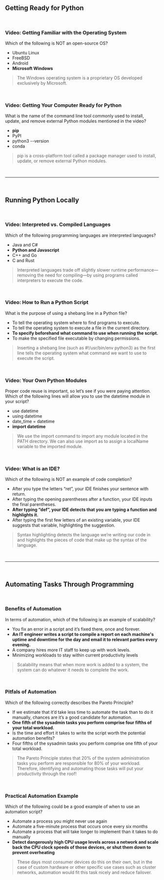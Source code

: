## Getting Ready for Python

<br>

### Video: Getting Familiar with the Operating System

Which of the following is NOT an open-source OS?

* Ubuntu Linux
* FreeBSD
* Android
* **Microsoft Windows**

> The Windows operating system is a proprietary OS developed exclusively by Microsoft.

<br>

### Video: Getting Your Computer Ready for Python

What is the name of the command line tool commonly used to install, update, and remove external Python modules mentioned in the video?

* **pip**
* PyPI
* python3 --version
* conda

> pip is a cross-platform tool called a package manager used to install, update, or remove external Python modules.

<br><hr><br>

## Running Python Locally

<br>

### Video: Interpreted vs. Compiled Languages

Which of the following programming languages are interpreted languages?

* Java and C#
* **Python and Javascript**
* C++ and Go
* C and Rust

> Interpreted languages trade off slightly slower runtime performance—removing the need for compiling—by using programs called interpreters to execute the code.

<br>

### Video: How to Run a Python Script

What is the purpose of using a shebang line in a Python file?

* To tell the operating system where to find programs to execute.
* To tell the operating system to execute a file in the current directory.
* **To specify beforehand what command to use when running the script.**
* To make the specified file executable by changing permissions.

> Inserting a shebang line (such as #!/usr/bin/env python3) as the first line tells the operating system what command we want to use to execute the script.

<br>

### Video: Your Own Python Modules

Proper code reuse is important, so let’s see if you were paying attention. Which of the following lines will allow you to use the datetime module in your script?

* use datetime
* using datetime
* date_time = datetime
* **import datetime**

> We use the import command to import any module located in the PATH directory. We can also use import as to assign a localName variable to the imported module.

<br>

### Video: What is an IDE?

Which of the following is NOT an example of code completion?

* After you type the letters “ret”, your IDE finishes your sentence with return.
* After typing the opening parentheses after a function, your IDE inputs the final parentheses.
* **After typing “def”, your IDE detects that you are typing a function and highlights it.**
* After typing the first few letters of an existing variable, your IDE suggests that variable, highlighting the suggestion.

> Syntax highlighting detects the language we’re writing our code in and highlights the pieces of code that make up the syntax of the language.

<br><hr><br>

## Automating Tasks Through Programming

<br>

### Benefits of Automation

In terms of automation, which of the following is an example of scalability?

* You fix an error in a script and it’s fixed there, once and forever.
* **An IT engineer writes a script to compile a report on each machine's uptime and downtime for the day and email it to relevant parties every evening.**
* A company hires more IT staff to keep up with work levels.
* Minimizing workloads to stay within current productivity levels

> Scalability means that when more work is added to a system, the system can do whatever it needs to complete the work.

<br>

### Pitfals of Automation

Which of the following correctly describes the Pareto Principle?

* If we estimate that it’d take less time to automate the task than to do it manually, chances are it’s a good candidate for automation.
* **One fifth of the sysadmin tasks you perform comprise four fifths of your total workload.**
* Is the time and effort it takes to write the script worth the potential automation benefits?
* Four fifths of the sysadmin tasks you perform comprise one fifth of your total workload.

> The Pareto Principle states that 20% of the system administration tasks you perform are responsible for 80% of your workload. Therefore, identifying and automating those tasks will put your productivity through the roof!

<br>

### Practical Automation Example

Which of the following could be a good example of when to use an automation script?

* Automate a process you might never use again
* Automate a five-minute process that occurs once every six months
* Automate a process that will take longer to implement than it takes to do manually
* **Detect dangerously high CPU usage levels across a network and scale back the CPU clock speeds of those devices, or shut them down to prevent overheating**

> These days most consumer devices do this on their own, but in the case of custom hardware or other specific use cases such as cluster networks, automation would fit this task nicely and reduce failover.